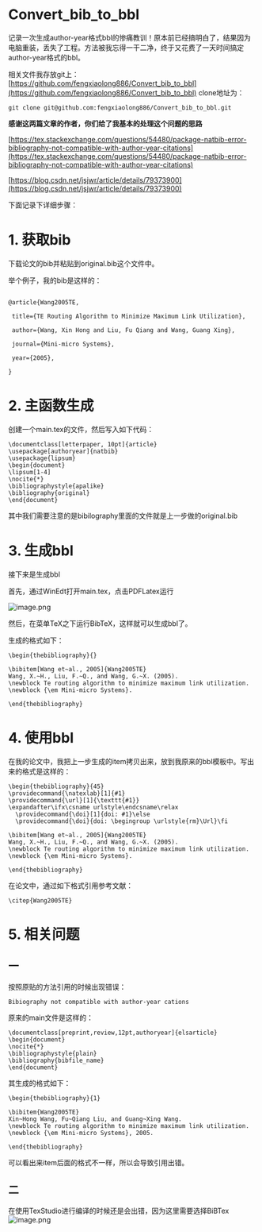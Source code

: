 # Convert_bib_to_bbl
记录一次生成author-year格式bbl的惨痛教训！原本前已经搞明白了，结果因为电脑重装，丢失了工程。方法被我忘得一干二净，终于又花费了一天时间搞定author-year格式的bbl。

相关文件我存放git上：[https://github.com/fengxiaolong886/Convert_bib_to_bbl](https://github.com/fengxiaolong886/Convert_bib_to_bbl)
clone地址为：
```
git clone git@github.com:fengxiaolong886/Convert_bib_to_bbl.git
```



**感谢这两篇文章的作者，你们给了我基本的处理这个问题的思路**

[https://tex.stackexchange.com/questions/54480/package-natbib-error-bibliography-not-compatible-with-author-year-citations](https://tex.stackexchange.com/questions/54480/package-natbib-error-bibliography-not-compatible-with-author-year-citations)

[https://blog.csdn.net/jsjwr/article/details/79373900](https://blog.csdn.net/jsjwr/article/details/79373900)

下面记录下详细步骤：

# 1. 获取bib

下载论文的bib并粘贴到original.bib这个文件中。

举个例子，我的bib是这样的：

```

@article{Wang2005TE,

 title={TE Routing Algorithm to Minimize Maximum Link Utilization},

 author={Wang, Xin Hong and Liu, Fu Qiang and Wang, Guang Xing},

 journal={Mini-micro Systems},

 year={2005},

}

```

# 2. 主函数生成

创建一个main.tex的文件，然后写入如下代码：

```
\documentclass[letterpaper, 10pt]{article}
\usepackage[authoryear]{natbib}
\usepackage{lipsum}
\begin{document}
\lipsum[1-4]
\nocite{*}
\bibliographystyle{apalike}
\bibliography{original}
\end{document} 
```

其中我们需要注意的是bibilography里面的文件就是上一步做的original.bib

# 3. 生成bbl

接下来是生成bbl

首先，通过WinEdt打开main.tex，点击PDFLatex运行

![image.png](https://upload-images.jianshu.io/upload_images/15463866-6b49d90613b1858d.png?imageMogr2/auto-orient/strip%7CimageView2/2/w/1240)


然后，在菜单TeX之下运行BibTeX，这样就可以生成bbl了。

生成的格式如下：

```
\begin{thebibliography}{}

\bibitem[Wang et~al., 2005]{Wang2005TE}
Wang, X.~H., Liu, F.~Q., and Wang, G.~X. (2005).
\newblock Te routing algorithm to minimize maximum link utilization.
\newblock {\em Mini-micro Systems}.

\end{thebibliography}

```

# 4. 使用bbl

在我的论文中，我把上一步生成的item拷贝出来，放到我原来的bbl模板中。写出来的格式是这样的：

```
\begin{thebibliography}{45}
\providecommand{\natexlab}[1]{#1}
\providecommand{\url}[1]{\texttt{#1}}
\expandafter\ifx\csname urlstyle\endcsname\relax
  \providecommand{\doi}[1]{doi: #1}\else
  \providecommand{\doi}{doi: \begingroup \urlstyle{rm}\Url}\fi

\bibitem[Wang et~al., 2005]{Wang2005TE}
Wang, X.~H., Liu, F.~Q., and Wang, G.~X. (2005).
\newblock Te routing algorithm to minimize maximum link utilization.
\newblock {\em Mini-micro Systems}.

\end{thebibliography}

```

在论文中，通过如下格式引用参考文献：

```
\citep{Wang2005TE}
```

# 5. 相关问题
## 一

按照原贴的方法引用的时候出现错误：

```
Bibiography not compatible with author-year cations
```

原来的main文件是这样的：

```
\documentclass[preprint,review,12pt,authoryear]{elsarticle}
\begin{document}
\nocite{*}
\bibliographystyle{plain}
\bibliography{bibfile_name}
\end{document}
```

其生成的格式如下：

```
\begin{thebibliography}{1}

\bibitem{Wang2005TE}
Xin~Hong Wang, Fu~Qiang Liu, and Guang~Xing Wang.
\newblock Te routing algorithm to minimize maximum link utilization.
\newblock {\em Mini-micro Systems}, 2005.

\end{thebibliography}

```
可以看出来item后面的格式不一样，所以会导致引用出错。

## 二
在使用TexStudio进行编译的时候还是会出错，因为这里需要选择BiBTex
![image.png](https://upload-images.jianshu.io/upload_images/15463866-11786936e150c3b4.png?imageMogr2/auto-orient/strip%7CimageView2/2/w/1240)

